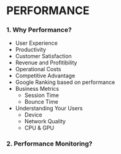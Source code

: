# PERFORMANCE

### 1. Why Performance?
- User Experience
- Productivity
- Customer Satisfaction
- Revenue and Profitibility
- Operational Costs
- Competitive Advantage
- Google Ranking based on performance
- Business Metrics
  - Session Time
  - Bounce Time
- Understanding Your Users
  - Device
  - Network Quality
  - CPU & GPU 

### 2. Performance Monitoring?

